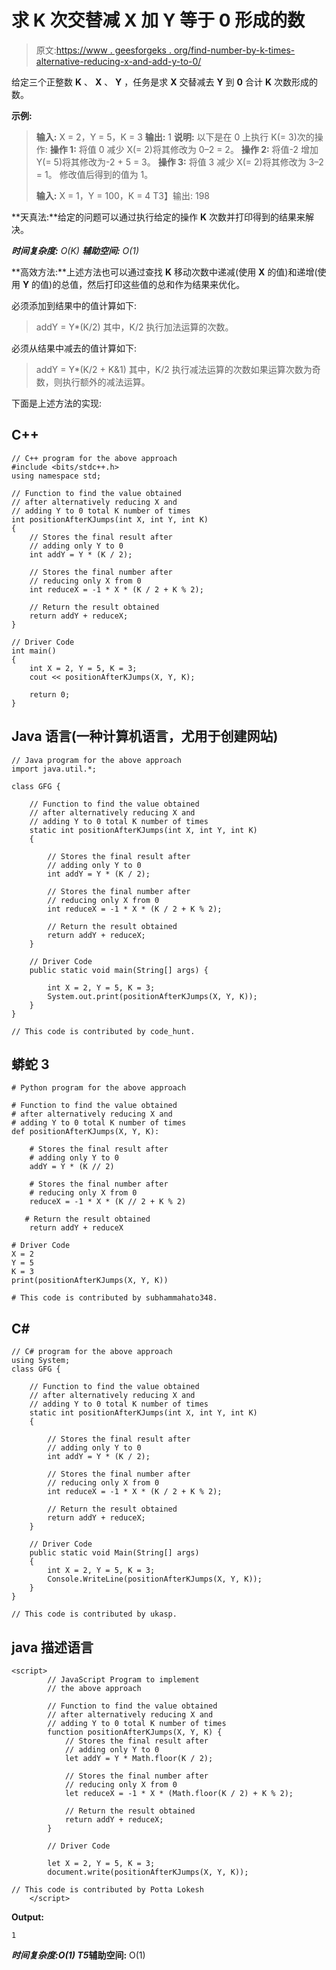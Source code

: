 # 求 K 次交替减 X 加 Y 等于 0 形成的数

> 原文:[https://www . geesforgeks . org/find-number-by-k-times-alternative-reducing-x-and-add-y-to-0/](https://www.geeksforgeeks.org/find-number-formed-by-k-times-alternatively-reducing-x-and-adding-y-to-0/)

给定三个正整数 **K** 、 **X** 、 **Y** ，任务是求 **X** 交替减去 **Y** 到 **0** 合计 **K** 次数形成的数。

**示例:**

> **输入:** X = 2，Y = 5，K = 3
> **输出:** 1
> **说明:**
> 以下是在 0 上执行 K(= 3)次的操作:
> **操作 1:** 将值 0 减少 X(= 2)将其修改为 0–2 = 2。
> **操作 2:** 将值-2 增加 Y(= 5)将其修改为-2 + 5 = 3。
> **操作 3:** 将值 3 减少 X(= 2)将其修改为 3–2 = 1。
> 修改值后得到的值为 1。
> 
> **输入:** X = 1，Y = 100，K = 4
> T3】输出: 198

**天真法:**给定的问题可以通过执行给定的操作 **K** 次数并打印得到的结果来解决。

***时间复杂度:** O(K)*
***辅助空间:** O(1)*

**高效方法:**上述方法也可以通过查找 **K** 移动次数中递减(使用 **X** 的值)和递增(使用 **Y** 的值)的总值，然后打印这些值的总和作为结果来优化。

必须添加到结果中的值计算如下:

> addY = Y*(K/2)
> 其中，K/2 执行加法运算的次数。

必须从结果中减去的值计算如下:

> addY = Y*(K/2 + K&1)
> 其中，K/2 执行减法运算的次数如果运算次数为奇数，则执行额外的减法运算。

下面是上述方法的实现:

## C++

```
// C++ program for the above approach
#include <bits/stdc++.h>
using namespace std;

// Function to find the value obtained
// after alternatively reducing X and
// adding Y to 0 total K number of times
int positionAfterKJumps(int X, int Y, int K)
{
    // Stores the final result after
    // adding only Y to 0
    int addY = Y * (K / 2);

    // Stores the final number after
    // reducing only X from 0
    int reduceX = -1 * X * (K / 2 + K % 2);

    // Return the result obtained
    return addY + reduceX;
}

// Driver Code
int main()
{
    int X = 2, Y = 5, K = 3;
    cout << positionAfterKJumps(X, Y, K);

    return 0;
}
```

## Java 语言(一种计算机语言，尤用于创建网站)

```
// Java program for the above approach
import java.util.*;

class GFG {

    // Function to find the value obtained
    // after alternatively reducing X and
    // adding Y to 0 total K number of times
    static int positionAfterKJumps(int X, int Y, int K)
    {

        // Stores the final result after
        // adding only Y to 0
        int addY = Y * (K / 2);

        // Stores the final number after
        // reducing only X from 0
        int reduceX = -1 * X * (K / 2 + K % 2);

        // Return the result obtained
        return addY + reduceX;
    }

    // Driver Code
    public static void main(String[] args) {

        int X = 2, Y = 5, K = 3;
        System.out.print(positionAfterKJumps(X, Y, K));
    }
}

// This code is contributed by code_hunt.
```

## 蟒蛇 3

```
# Python program for the above approach

# Function to find the value obtained
# after alternatively reducing X and
# adding Y to 0 total K number of times
def positionAfterKJumps(X, Y, K):

    # Stores the final result after
    # adding only Y to 0
    addY = Y * (K // 2)

    # Stores the final number after
    # reducing only X from 0
    reduceX = -1 * X * (K // 2 + K % 2)

   # Return the result obtained
    return addY + reduceX

# Driver Code
X = 2
Y = 5
K = 3
print(positionAfterKJumps(X, Y, K))

# This code is contributed by subhammahato348.
```

## C#

```
// C# program for the above approach
using System;
class GFG {

    // Function to find the value obtained
    // after alternatively reducing X and
    // adding Y to 0 total K number of times
    static int positionAfterKJumps(int X, int Y, int K)
    {

        // Stores the final result after
        // adding only Y to 0
        int addY = Y * (K / 2);

        // Stores the final number after
        // reducing only X from 0
        int reduceX = -1 * X * (K / 2 + K % 2);

        // Return the result obtained
        return addY + reduceX;
    }

    // Driver Code
    public static void Main(String[] args)
    {
        int X = 2, Y = 5, K = 3;
        Console.WriteLine(positionAfterKJumps(X, Y, K));
    }
}

// This code is contributed by ukasp.
```

## java 描述语言

```
<script>
        // JavaScript Program to implement
        // the above approach

        // Function to find the value obtained
        // after alternatively reducing X and
        // adding Y to 0 total K number of times
        function positionAfterKJumps(X, Y, K) {
            // Stores the final result after
            // adding only Y to 0
            let addY = Y * Math.floor(K / 2);

            // Stores the final number after
            // reducing only X from 0
            let reduceX = -1 * X * (Math.floor(K / 2) + K % 2);

            // Return the result obtained
            return addY + reduceX;
        }

        // Driver Code

        let X = 2, Y = 5, K = 3;
        document.write(positionAfterKJumps(X, Y, K));

// This code is contributed by Potta Lokesh
    </script>
```

**Output:** 

```
1
```

***时间复杂度:**O(1)*
T5**辅助空间:** O(1)